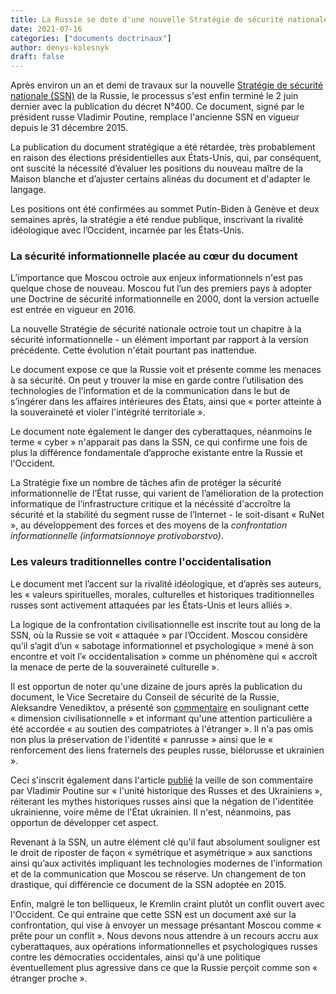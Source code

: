 ```yaml
---
title: La Russie se dote d'une nouvelle Stratégie de sécurité nationale
date: 2021-07-16
categories: ["documents doctrinaux"]
author: denys-kolesnyk
draft: false
---
```


Après environ un an et demi de travaux sur la nouvelle [Stratégie de sécurité nationale (SSN)](http://static.kremlin.ru/media/events/files/ru/QZw6hSk5z9gWq0plD1ZzmR5cER0g5tZC.pdf) de la Russie, le processus s'est enfin terminé le 2 juin dernier avec la publication du décret N°400. Ce document, signé par le président russe Vladimir Poutine, remplace l'ancienne SSN en vigueur depuis le 31 décembre 2015.

La publication du document stratégique a été rétardée, très probablement en raison des élections présidentielles aux États-Unis, qui, par conséquent, ont suscité la nécessité d’évaluer les positions du nouveau maître de la Maison blanche et d’ajuster certains alinéas du document et d'adapter le langage.

Les positions ont été confirmées au sommet Putin-Biden à Genève et deux semaines après, la stratégie a été rendue publique, inscrivant la rivalité idéologique avec l’Occident, incarnée par les États-Unis.

### La sécurité informationnelle placée au cœur du document

L’importance que Moscou octroie aux enjeux informationnels n'est pas quelque chose de nouveau. Moscou fut l’un des premiers pays à adopter une Doctrine de sécurité informationnelle en 2000, dont la version actuelle est entrée en vigueur en 2016.

La nouvelle Stratégie de sécurité nationale octroie tout un chapitre à la sécurité informationnelle - un élément important par rapport à la version précédente. Cette évolution n'était pourtant pas inattendue.

Le document expose ce que la Russie voit et présente comme les menaces à sa sécurité. On peut y trouver la mise en garde contre l’utilisation des technologies de l’information et de la communication dans le but de s’ingérer dans les affaires intérieures des États, ainsi que « porter atteinte à la souveraineté et violer l'intégrité territoriale ».

Le document note également le danger des cyberattaques, néanmoins le terme « cyber » n'apparait pas dans la SSN, ce qui confirme une fois de plus la différence fondamentale d’approche existante entre la Russie et l'Occident.

La Stratégie fixe un nombre de tâches afin de protéger la sécurité informationnelle de l’État russe, qui varient de l’amélioration de la protection informatique de l’infrastructure critique et la nécéssité d'accroître la sécurité et la stabilité du segment russe de l’Internet - le soit-disant « RuNet », au développement des forces et des moyens de la _confrontation informationnelle (informatsionnoye protivoborstvo)_.

### Les valeurs traditionnelles contre l'occidentalisation

Le document met l’accent sur la rivalité idéologique, et d’après ses auteurs, les « valeurs spirituelles, morales, culturelles et historiques traditionnelles russes sont activement attaquées par les États-Unis et leurs alliés ».

La logique de la confrontation civilisationnelle est inscrite tout au long de la SSN, où la Russie se voit « attaquée » par l’Occident. Moscou considère qu’il s’agit d’un « sabotage informationnel et psychologique » mené à son encontre et voit l’« occidentalisation » comme un phénomène qui « accroît la menace de perte de la souveraineté culturelle ».

Il est opportun de noter qu'une dizaine de jours après la publication du document, le Vice Secretaire du Conseil de sécurité de la Russie, Aleksandre Venediktov, a présenté son [commentaire](http://scrf.gov.ru/news/speeches/3032/) en soulignant cette « dimension civilisationnelle » et informant qu'une attention particulière a été accordée « au soutien des compatriotes à l'étranger ». Il n'a pas omis non plus la préservation de l'identité « panrusse » ainsi que le « renforcement des liens fraternels des peuples russe, biélorusse et ukrainien ». 

Ceci s'inscrit également dans l'article [publié](http://kremlin.ru/events/president/news/66181) la veille de son commentaire par Vladimir Poutine sur « l'unité historique des Russes et des Ukrainiens », réiterant les mythes historiques russes ainsi que la négation de l'identitée ukrainienne, voire même de l'État ukrainien. Il n'est, néanmoins, pas opportun de développer cet aspect.

Revenant à la SSN, un autre élément clé qu'il faut absolument souligner est le droit de riposter de façon « symétrique et asymétrique » aux sanctions ainsi qu’aux activités impliquant les technologies modernes de l'information et de la communication que Moscou se réserve. Un changement de ton drastique, qui différencie ce document de la SSN adoptée en 2015.

Enfin, malgré le ton belliqueux, le Kremlin craint plutôt  un conflit ouvert avec l'Occident. Ce qui entraine que cette SSN est un document axé sur la confrontation, qui vise à envoyer un message présantant Moscou comme « prête pour un conflit ». Nous devons nous attendre à un recours accru aux cyberattaques, aux opérations informationnelles et psychologiques russes contre les démocraties occidentales, ainsi qu'à une politique éventuellement plus agressive dans ce que la Russie perçoit comme son « étranger proche ».